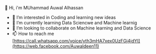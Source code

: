 👋 Hi, i'm MUhammad Auwal Alhassan
- 👀 I’m interested in Coding and learning new ideas
- 🌱 I’m currently learning Data Sciencwe and Machine learnig
- 💞️ I’m looking to collaborate on Machine learning and Data Science
- 📫 How to reach me [https://call.whatsapp.com/voice/yth3mHA7xex0UzFGj4jdYI](https://web.facebook.com/Auwaldeen11)

<!---
alauwal/alauwal is a ✨ Peace  Ambassador, Students' right activist, a blogger, Graphic designer and a writter ✨A postgraduate of Statistics because its `README.md` (this file) appears on your GitHub profile.
You can click the Preview link to take a look at your changes.
--->
